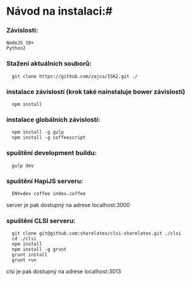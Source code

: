 # Návod na instalaci:#

### Závislosti:
```
NodeJS 10+
Python2
```

### Stažení aktuálních souborů:
```
  git clone https://github.com/zajca/ISK2.git ./
```

### instalace závislostí (krok také nainstaluje bower závislosti)
```
  npm install
```

### instalace globálních závislostí:
```
  npm install -g gulp
  npm install -g coffeescript
```

### spuštění development buildu:
```
  gulp dev
```

### spuštění HapiJS serveru:
```
  ENV=dev coffee index.coffee
```

server je pak dostupný na adrese localhost:3000

### spuštění CLSI  serveru:
```
  git clone git@github.com:sharelatex/clsi-sharelatex.git ./clsi
  cd ./clsi
  npm install
  npm install -g grunt
  grunt install
  grunt run
```
clsi je pak dostupný na adrese localhost:3013
